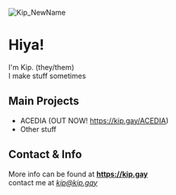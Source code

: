 ![Kip_NewName](https://github.com/KipJM/KipJM/assets/25549410/f31483ce-1736-4b35-8c18-73e962f14d98)
# Hiya!
I'm Kip. (they/them)  
I make stuff sometimes  

## Main Projects
- ACEDIA (OUT NOW! https://kip.gay/ACEDIA)
- Other stuff

## Contact & Info
More info can be found at **https://kip.gay**  
contact me at *kip@kip.gay*

<!-- uh hi yeah that's it -->

